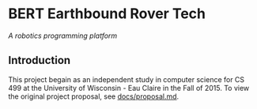 # BERT Earthbound Rover Tech

_A robotics programming platform_

## Introduction

This project begain as an independent study in computer science for
CS 499 at the University of Wisconsin - Eau Claire in the Fall of 2015.
To view the original project proposal, see [docs/proposal.md](docs/proposal.md).
